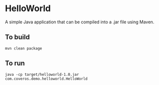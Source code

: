 HelloWorld
==========

A simple Java application that can be compiled into a .jar file using Maven.    

To build
--------
    mvn clean package

To run   
------   
    java -cp target/helloworld-1.0.jar com.coveros.demo.helloworld.HelloWorld   
